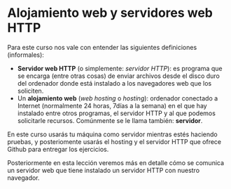 # Alojamiento web y servidores web HTTP

Para este curso nos vale con entender las siguientes definiciones (informales):
- **Servidor web HTTP** (o simplemente: *servidor HTTP*): es programa que se encarga (entre otras cosas) de enviar archivos desde el disco duro del ordenador donde está instalado a los navegadores web que los soliciten.
- Un **alojamiento web** (*web hosting* o *hosting*): ordenador conectado a Internet (normalmente 24 horas, 7días a la semana) en el que hay instalado entre otros programas, el servidor HTTP y al que podemos solicitarle recursos. Comúnmente se le llama también: **servidor**.

En este curso usarás tu máquina como servidor mientras estés haciendo pruebas, y posteriomente usarás el hosting y el servidor HTTP que ofrece Github para entregar los ejercicios.

Posteriormente en esta lección veremos más en detalle cómo se comunica un servidor web que tiene instalado un servidor HTTP con nuestro navegador.
